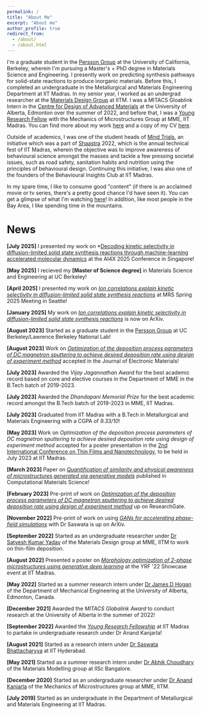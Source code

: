 ```yaml
---
permalink: /
title: "About Me"
excerpt: "About me"
author_profile: true
redirect_from: 
  - /about/
  - /about.html
---
```


I'm a graduate student in the [Persson Group](https://perssongroup.lbl.gov/) at the University of California, Berkeley, wherein I'm pursuing a Master's + PhD degree in Materials Science and Engineering. I presently work on predicting synthesis pathways for solid-state reactions to produce inorganic materials. Before this, I completed an undergraduate in the Metallurgical and Materials Engineering Department at IIT Madras. In my senior year, I worked as an undergrad researcher at the [Materials Design Group](https://mme.iitm.ac.in/satyesh/) at IITM. I was a MITACS Gloablink Intern in the [Centre for Design of Advanced Materials](https://sites.ualberta.ca/~jdhogan/index.html) at the University of Alberta, Edmonton over the summer of 2022, and before that, I was a [Young Research Fellow](https://yrf.iitm.ac.in/) with the Mechanics of Microstructures Group at MME, IIT Madras. You can find more about my work [here](https://vir-k01.github.io/research/) and a copy of my CV [here](https://vir-k01.github.io/files/CV_Berkeley.pdf). 

Outside of academics, I was one of the student heads of [Mind Trials](https://mindtrials.shaastra.org/), an initiative which was a part of [Shaastra](https://shaastra.org/) 2022, which is the annual technical fest of IIT Madras, wherein the objective was to improve awareness of behavioural science amongst the masses and tackle a few pressing societal issues, such as road safety, sanitation habits and nutrition using the principles of behavioural design. Continuing this initiative, I was also one of the founders of the Behavioural Insights Club at IIT Madras.  

In my spare time, I like to consume good "content" (if there is an acclaimed movie or tv series, there's a pretty good chance I'd have seen it). You can get a glimpse of what I'm watching [here](https://letterboxd.com/virk_01/)! In addition, like most people in the Bay Area, I like spending time in the mountains. 

# News

**[July 2025]** I presented my work on *[Decoding kinetic selectivity in diffusion-limited solid state synthesis reactions through machine-learning accelerated molecular dynamics](https://openreview.net/pdf?id=QfJe3DNtUz) at the AI4X 2025 Conference in Singapore!

**[May 2025]** I recieved my **[Master of Science degree]** in Materials Science and Engineering at UC Berkeley!

**[April 2025]** I presented my work on *[Ion correlations explain kinetic selectivity in diffusion-limited solid state synthesis reactions](https://www.mrs.org/meetings-events/annual-meetings/archive/meeting/presentations/view/2025-mrs-spring-meeting/2025-mrs-spring-meeting-4186602)* at MRS Spring 2025 Meeting in Seattle!

**[January 2025]** My work on *[Ion correlations explain kinetic selectivity in diffusion-limited solid state synthesis reactions](https://arxiv.org/abs/2501.08560)* is now on ArXiv. 

**[August 2023]** Started as a graduate student in the [Persson Group](https://perssongroup.lbl.gov/) at UC Berkeley/Lawrence Berkeley National Lab!
 
**[August 2023]** Work on *[Optimization of the deposition process parameters of DC magnetron sputtering to achieve desired deposition rate using design of experiment method](https://doi.org/10.1007/s11664-023-10628-y)* accepted in the Journal of Electronic Materials!

**[July 2023]** Awarded the *Vijay Jagannathan Award* for the best academic record based on core and elective courses in the Department of MME in the B.Tech batch of 2019-2023.

**[July 2023]** Awarded the *Dhandapani Memorial Prize* for the best academic record amongst the B.Tech batch of 2019-2023 in MME, IIT Madras.

**[July 2023]** Graduated from IIT Madras with a B.Tech in Metallurgical and Materials Engineering with a CGPA of *9.33/10*!

**[May 2023]** Work on *Optimization of the deposition process parameters of DC magnetron sputtering to achieve desired deposition rate using design of experiment method* accepted for a poster presentation in the [2nd International Conference on Thin Films and Nanotechnology](http://www.ictn-klc.org/), to be held in July 2023 at IIT Madras.

**[March 2023]** Paper on *[Quantification of similarity and physical awareness of microstructures generated via generative models](https://doi.org/10.1016/j.commatsci.2023.112074)* published in Computational Materials Science!

**[February 2023]** Pre-print of work on [*Optimization of the deposition process parameters of DC magnetron sputtering to achieve desired deposition rate using design of experiment method*](https://www.researchgate.net/publication/368894840_Optimization_of_the_deposition_process_parameters_of_DC_magnetron_sputtering_to_achieve_desired_deposition_rate_using_design_of_experiment_method) up on ResearchGate.

**[November 2022]** Pre-print of work on using *[GANs for accelerating phase-field simulations](https://arxiv.org/abs/2211.12084)* with Dr Saswata is up on ArXiv. 

**[September 2022]** Started as an undergraduate researcher under [Dr Satyesh Kumar Yadav](https://home.iitm.ac.in/satyesh/) of the Materials Design group at MME, IITM to work on thin-film deposition.

**[August 2022]** Presented a poster on [*Morphology optimization of 2-phase microstructures using generative deep learning*](https://vir-k01.github.io/files/Vir_Poster_YRF.pdf) at the YRF '22 Showcase event at IIT Madras.

**[May 2022]** Started as a summer research intern under [Dr James D Hogan](https://sites.ualberta.ca/~jdhogan/index.html) of the Department of Mechanical Engineering at the University of Alberta, Edmonton, Canada.

**[December 2021]** Awarded the *MITACS Glabalink Award* to conduct research at the University of Alberta in the summer of 2022!

**[September 2022]** Awarded the [*Young Research Fellowship*](yrf.iitm.ac.in) at IIT Madras to partake in undergraduate research under Dr Anand Kanjarla!

**[August 2021]** Started as a research intern under [Dr Saswata Bhattacharyya](https://scholar.google.co.in/citations?hl=en&user=i9VAh7sAAAAJ&view_op=list_works&sortby=pubdate) at IIT Hyderabad.

**[May 2021]** Started as a summer research intern under [Dr Abhik Choudhary](https://scholar.google.com/citations?user=Lnzh5ZMAAAAJ&hl=en) of the Materials Modelling group at IISc Bangalore.

**[December 2020]** Started as an undergraduate researcher under [Dr Anand Kanjarla](https://scholar.google.co.in/citations?user=3xxImbQAAAAJ&hl=en) of the Mechanics of Microstructures group at MME, IITM.

**[July 2019]** Started as an undergraduate in the Department of Metallurgical and Materials Engineering at IIT Madras.
